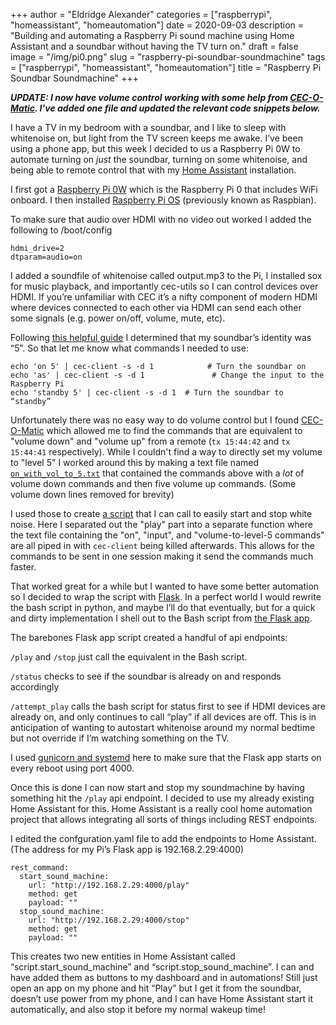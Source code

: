 +++
author = "Eldridge Alexander"
categories = ["raspberrypi", "homeassistant", "homeautomation"]
date = 2020-09-03
description = "Building and automating a Raspberry Pi sound machine using Home Assistant and a soundbar without having the TV turn on."
draft = false
image = "/img/pi0.png"
slug = "raspberry-pi-soundbar-soundmachine"
tags = ["raspberrypi", "homeassistant", "homeautomation"]
title = "Raspberry Pi Soundbar Soundmachine"
+++

***UPDATE: I now have volume control working with some help from [CEC-O-Matic](https://cec-o-matic.com). I've added one file and updated the relevant code snippets below.***

I have a TV in my bedroom with a soundbar, and I like to sleep with whitenoise on, but light from the TV screen keeps me awake. I’ve been using a phone app, but this week I decided to us a Raspberry Pi 0W to automate turning on _just_ the soundbar, turning on some whitenoise, and  being able to remote control that with my [Home Assistant](https://www.home-assistant.io/) installation.

I first got a [Raspberry Pi 0W](https://www.raspberrypi.org/products/raspberry-pi-zero-w/) which is the Raspberry Pi 0 that includes WiFi onboard. I then installed [Raspberry Pi OS](https://www.raspberrypi.org/downloads/raspberry-pi-os/) (previously known as Raspbian). 

To make sure that audio over HDMI with no video out worked I added the following to /boot/config

```
hdmi_drive=2
dtparam=audio=on
```

I added a soundfile of whitenoise called output.mp3 to the Pi, I installed sox for music playback, and importantly cec-utils so I can control devices over HDMI. If you’re unfamiliar with CEC it’s a nifty component of modern HDMI where devices connected to each other via HDMI can send each other some signals (e.g. power on/off, volume, mute, etc).

Following [this helpful guide](https://www.linuxuprising.com/2019/07/raspberry-pi-power-on-off-tv-connected.html) I determined that my soundbar’s identity was “5”. So that let me know what commands I needed to use:

```
echo 'on 5' | cec-client -s -d 1            # Turn the soundbar on
echo 'as' | cec-client -s -d 1               # Change the input to the Raspberry Pi
echo 'standby 5' | cec-client -s -d 1  # Turn the soundbar to “standby”
```

Unfortunately there was no easy way to do volume control but I found [CEC-O-Matic](https://www.cec-o-matic.com/) which allowed me to find the commands that are equivalent to "volume down" and "volume up" from a remote (`tx 15:44:42` and `tx 15:44:41` respectively). While I couldn't find a way to directly set my volume to "level 5" I worked around this by making a text file named [`on_with_vol_to_5.txt`](https://gist.github.com/eldridgea/23fd3763a507d9c7ba1cf9508c3d0e85) that contained the commands above with a *lot* of volume down commands and then five volume up commands. (Some volume down lines removed for brevity) 

<script src="https://gist.github.com/eldridgea/23fd3763a507d9c7ba1cf9508c3d0e85.js"></script>

I used those to create [a script](https://gist.github.com/eldridgea/fea6dcdcf8e53decfdc0404c395bf18c) that I can call to easily start and stop white noise. Here I separated out the "play" part into a separate function where the text file containing the "on", "input", and "volume-to-level-5 commands" are all piped in with `cec-client` being killed afterwards. This allows for the commands to be sent in one session making it send the commands much faster.

<script src="https://gist.github.com/eldridgea/fea6dcdcf8e53decfdc0404c395bf18c.js"></script>

That worked great for a while but I wanted to have some better automation so I decided to wrap the script with [Flask](https://flask.palletsprojects.com/en/1.1.x/). In a perfect world I would rewrite the bash script in python, and maybe I’ll do that eventually, but for a quick and dirty implementation I shell out to the Bash script from [the Flask app](https://gist.github.com/eldridgea/0f18ffed15b163e96fb2b1462b2c2c0b). 

<script src="https://gist.github.com/eldridgea/0f18ffed15b163e96fb2b1462b2c2c0b.js"></script>

The barebones Flask app script created a handful of api endpoints:

`/play` and `/stop` just call the equivalent in the Bash script.

`/status` checks to see if the soundbar is already on and responds accordingly 

`/attempt_play` calls the bash script for status first to see if HDMI devices are already on, and only continues to call “play” if all devices are off. This is in anticipation of wanting to autostart whitenoise around my normal bedtime but not override if I’m watching something on the TV.

I used [gunicorn and systemd](https://edmondchuc.com/deploying-python-flask-with-gunicorn-nginx-and-systemd/) here to make sure that the Flask app starts on every reboot using port 4000.

Once this is done I can now start and stop my soundmachine by having something hit the `/play` api endpoint. I decided to use my already existing Home Assistant for this. Home Assistant is a really cool home automation project that allows integrating all sorts of things including REST endpoints.

I edited the confguration.yaml file to add the endpoints to Home Assistant. (The address for my Pi’s Flask app is 192.168.2.29:4000)

```
rest_command:
  start_sound_machine:
    url: "http://192.168.2.29:4000/play"
    method: get 
    payload: ""
  stop_sound_machine:
    url: "http://192.168.2.29:4000/stop"
    method: get 
    payload: ""
```

This creates two new entities in Home Assistant called “script.start_sound_machine” and “script.stop_sound_machine”. I can and have added them as buttons to my dashboard and in automations! Still just open an app on my phone and hit “Play” but I get it from the soundbar, doesn’t use power from my phone, and I can have Home Assistant start it automatically, and also stop it before my normal wakeup time! 


